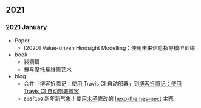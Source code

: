 
## 2021

### 2021 January

- Paper
  - [2020] Value-driven Hindsight Modelling：使用未来信息指导模型训练
- book
  - 裴洞篇
  - 禅与摩托车维修艺术
- blog
  - 合并「博客折腾记：使用 Travis CI 自动部署」到[博客折腾记：使用 Travis CI 自动部署博客](/post/use-travis-ci-to-auto-build-blog.html)
  - `6d6f1b9` 新年新气象！使用[木子](https://blog.k8s.li/)修改的 [hexo-themes-next](https://github.com/muzi502/blog) 主题。